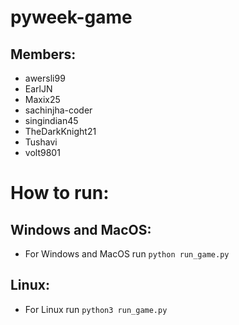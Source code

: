 # pyweek-game
## Members:
- awersli99
- EarlJN
- Maxix25
- sachinjha-coder
- singindian45
- TheDarkKnight21
- Tushavi
- volt9801



# How to run:
## Windows and MacOS:
- For Windows and MacOS run ```python run_game.py```
## Linux:
- For Linux run ```python3 run_game.py```
